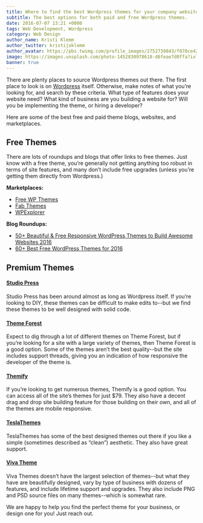 ```yaml
---
title: Where to find the best Wordpress themes for your company website
subtitle: The best options for both paid and free Wordpress themes.
date: 2016-07-07 13:21 +0000
tags: Web Development, Wordpress
category: Web Design
author_name: Kristi Klemm
author_twitter: kristijoklemm
author_avatar: https://pbs.twimg.com/profile_images/2752739843/f878ce42bbeb25aec4c29e24240ae98d.png
image: https://images.unsplash.com/photo-1452830978618-d6feae7d0ffa?ixlib=rb-0.3.5&q=80&fm=jpg&crop=entropy&s=cb554704ba485a9638b4dd5c6ba66265
banner: true
---
```


There are plenty places to source Wordpress themes out there. The first place to look is on <a href="https://wordpress.com/" target="_blank">Wordpress</a> itself. Otherwise, make notes of what you’re looking for, and search by these criteria. What type of features does your website need? What kind of business are you building a website for? Will you be implementing the theme, or hiring a developer? 

Here are some of the best free and paid theme blogs, websites, and marketplaces. 

## Free Themes

There are lots of roundups and blogs that offer links to free themes. Just know with a free theme, you’re generally not getting anything too robust in terms of site features, and many don’t include free upgrades (unless you’re getting them directly from Wordpress.)

**Marketplaces:**  
<ul>
  <li><a href="https://freewpthemes.com/" target="_blank">Free WP Themes</a></li>
  <li><a href="http://www.fabthemes.com/" target="_blank">Fab Themes</a></li>
  <li><a href="http://www.wpexplorer.com/top-free-themes/" target="_blank">WPExplorer</a></li>
</ul>

**Blog Roundups:**  
<ul>
  <li><a href="https://colorlib.com/wp/free-wordpress-themes/" target="_blank">50+ Beautiful & Free Responsive WordPress Themes to Build Awesome Websites 2016</a></li>
  <li><a href="http://www.codeinwp.com/blog/best-free-wordpress-themes/" target="_blank">60+ Best Free WordPress Themes for 2016</a></li>
</ul>

## Premium Themes

#### <a href="http://www.studiopress.com/" target="_blank">Studio Press</a>
Studio Press has been around almost as long as Wordpress itself. If you’re looking to DIY, these themes can be difficult to make edits to--but we find these themes to be well designed with solid code.

#### <a href="http://themeforest.net/" target="_blank">Theme Forest</a>
Expect to dig through a lot of different themes on Theme Forest, but if you’re looking for a site with a large variety of themes, then Theme Forest is a good option. Some of the themes aren’t the best quality--but the site includes support threads, giving you an indication of how responsive the developer of the theme is.

#### <a href="http://themify.me/" target="_blank">Themify</a>
If you’re looking to get numerous themes, Themify is a good option. You can access all of the site’s themes for just $79. They also have a decent drag and drop site building feature for those building on their own, and all of the themes are mobile responsive.

#### <a href="http://teslathemes.com/" target="_blank">TeslaThemes</a>
TeslaThemes has some of the best designed themes out there if you like a simple (sometimes described as “clean”) aesthetic. They also have great support.

#### <a href="http://www.vivathemes.com" target="_blank">Viva Theme</a>
Viva Themes doesn’t have the largest selection of themes--but what they have are beautifully designed, vary by type of business with dozens of features, and include lifetime support and upgrades. They also include PNG and PSD source files on many themes--which is somewhat rare.

We are happy to help you find the perfect theme for your business, or design one for you! Just reach out.

